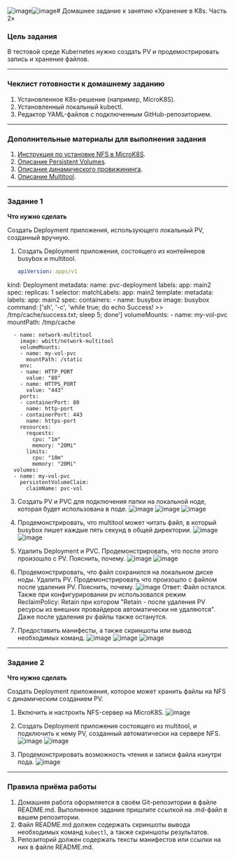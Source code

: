 ![image](https://github.com/user-attachments/assets/dc899f18-0423-4cff-b03e-1a27990a812c)![image](https://github.com/user-attachments/assets/6dee9247-be98-47ba-b939-96f4f880a5a9)# Домашнее задание к занятию «Хранение в K8s. Часть 2»

### Цель задания

В тестовой среде Kubernetes нужно создать PV и продемострировать запись и хранение файлов.

------

### Чеклист готовности к домашнему заданию

1. Установленное K8s-решение (например, MicroK8S).
2. Установленный локальный kubectl.
3. Редактор YAML-файлов с подключенным GitHub-репозиторием.

------

### Дополнительные материалы для выполнения задания

1. [Инструкция по установке NFS в MicroK8S](https://microk8s.io/docs/nfs). 
2. [Описание Persistent Volumes](https://kubernetes.io/docs/concepts/storage/persistent-volumes/). 
3. [Описание динамического провижининга](https://kubernetes.io/docs/concepts/storage/dynamic-provisioning/). 
4. [Описание Multitool](https://github.com/wbitt/Network-MultiTool).

------

### Задание 1

**Что нужно сделать**

Создать Deployment приложения, использующего локальный PV, созданный вручную.

1. Создать Deployment приложения, состоящего из контейнеров busybox и multitool.
   ```yaml
   apiVersion: apps/v1
kind: Deployment
metadata:
  name: pvc-deployment
  labels:
    app: main2
spec:
  replicas: 1
  selector:
    matchLabels:
      app: main2
  template:
    metadata:
      labels:
        app: main2
    spec:
      containers:
      - name: busybox
        image: busybox
        command: ['sh', '-c', 'while true; do echo Success! >> /tmp/cache/success.txt; sleep 5; done']
        volumeMounts:
        - name: my-vol-pvc
          mountPath: /tmp/cache

      - name: network-multitool
        image: wbitt/network-multitool
        volumeMounts:
        - name: my-vol-pvc
          mountPath: /static
        env:
        - name: HTTP_PORT
          value: "80"
        - name: HTTPS_PORT
          value: "443"
        ports:
        - containerPort: 80
          name: http-port
        - containerPort: 443
          name: https-port
        resources:
          requests:
            cpu: "1m"
            memory: "20Mi"
          limits:
            cpu: "10m"
            memory: "20Mi"
      volumes:
      - name: my-vol-pvc
        persistentVolumeClaim:
          claimName: pvc-vol
         
          
3. Создать PV и PVC для подключения папки на локальной ноде, которая будет использована в поде.
   ![image](https://github.com/user-attachments/assets/c2d0bac7-966d-4f79-9b46-50de08790537)
![image](https://github.com/user-attachments/assets/04f2138a-89cc-4367-abc3-74248adde286)
![image](https://github.com/user-attachments/assets/5e7fd337-aace-4f4c-8aae-e8bddb479de9)



5. Продемонстрировать, что multitool может читать файл, в который busybox пишет каждые пять секунд в общей директории.
   ![image](https://github.com/user-attachments/assets/3b0d39c1-5eeb-4249-b9b6-b9df7436e76f)
![image](https://github.com/user-attachments/assets/2eb2eeba-ece0-4375-9e88-679c24090cfa)

6. Удалить Deployment и PVC. Продемонстрировать, что после этого произошло с PV. Пояснить, почему.
   ![image](https://github.com/user-attachments/assets/0727faf0-b92c-4331-b64e-f814e3fa98a2)
![image](https://github.com/user-attachments/assets/c3aca306-6ebf-4f19-9fab-fa220ae8545c)

8. Продемонстрировать, что файл сохранился на локальном диске ноды. Удалить PV.  Продемонстрировать что произошло с файлом после удаления PV. Пояснить, почему.
   ![image](https://github.com/user-attachments/assets/b351f4af-40d7-4bdf-8f89-64fb8710d62e)
Ответ: Файл остался. Также при конфигурировании pv использовался режим ReclaimPolicy: Retain при котором "Retain - после удаления PV ресурсы из внешних провайдеров автоматически не удаляются". Даже после удаления pv файлы также останутся.
5. Предоставить манифесты, а также скриншоты или вывод необходимых команд.
   ![image](https://github.com/user-attachments/assets/c2d0bac7-966d-4f79-9b46-50de08790537)
![image](https://github.com/user-attachments/assets/04f2138a-89cc-4367-abc3-74248adde286)
![image](https://github.com/user-attachments/assets/5e7fd337-aace-4f4c-8aae-e8bddb479de9)
------

### Задание 2

**Что нужно сделать**

Создать Deployment приложения, которое может хранить файлы на NFS с динамическим созданием PV.

1. Включить и настроить NFS-сервер на MicroK8S.
   ![image](https://github.com/user-attachments/assets/91eaddb7-adb2-4064-8696-0aafab044aff)

3. Создать Deployment приложения состоящего из multitool, и подключить к нему PV, созданный автоматически на сервере NFS.
   ![image](https://github.com/user-attachments/assets/55f7a24f-fa0e-4239-9556-9185b8d7f8fe)
![image](https://github.com/user-attachments/assets/76c4ccc8-92d6-429d-bba9-6df02bf39713)


5. Продемонстрировать возможность чтения и записи файла изнутри пода.
   ![image](https://github.com/user-attachments/assets/2a3ee9e1-41f4-4618-a5a9-087202a9ffe8)



------

### Правила приёма работы

1. Домашняя работа оформляется в своём Git-репозитории в файле README.md. Выполненное задание пришлите ссылкой на .md-файл в вашем репозитории.
2. Файл README.md должен содержать скриншоты вывода необходимых команд `kubectl`, а также скриншоты результатов.
3. Репозиторий должен содержать тексты манифестов или ссылки на них в файле README.md.

